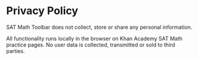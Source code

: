 # Privacy Policy
SAT Math Toolbar does not collect, store or share any personal information.

All functionality runs locally in the browser on Khan Academy SAT Math practice pages.
No user data is collected, transmitted or sold to third parties.